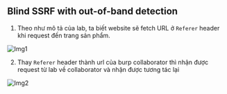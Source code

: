 ## Blind SSRF with out-of-band detection

1. Theo như mô tả của lab, ta biết website sẽ fetch URL ở ``Referer`` header khi request đến trang sản phẩm.

![Img1](\asset/../img/request.png)

2. Thay ``Referer`` header thành url của burp collaborator thì nhận được request từ lab về  collaborator và nhận được tương tác lại

![Img2](\asset/../img/done.png)